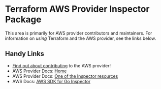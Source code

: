 # Terraform AWS Provider Inspector Package

This area is primarily for AWS provider contributors and maintainers. For information on _using_ Terraform and the AWS provider, see the links below.


## Handy Links

* [Find out about contributing](https://hashicorp.github.io/terraform-provider-aws/#contribute) to the AWS provider!
* AWS Provider Docs: [Home](https://registry.terraform.io/providers/hashicorp/aws/latest/docs)
* AWS Provider Docs: [One of the Inspector resources](https://registry.terraform.io/providers/hashicorp/aws/latest/docs/resources/inspector_assessment_target)
* AWS Docs: [AWS SDK for Go Inspector](https://docs.aws.amazon.com/sdk-for-go/api/service/inspector/)
